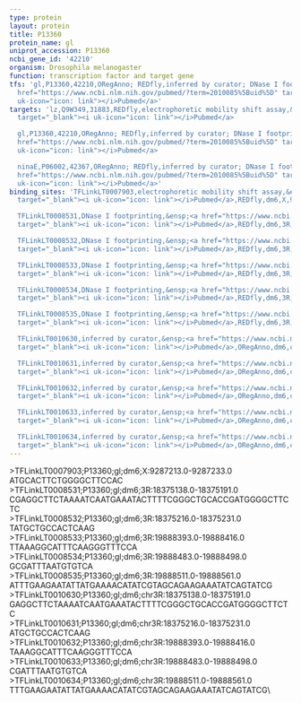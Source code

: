 ```yaml
---
type: protein
layout: protein
title: P13360
protein_name: gl
uniprot_accession: P13360
ncbi_gene_id: '42210'
organism: Drosophila melanogaster
function: transcription factor and target gene
tfs: 'gl,P13360,42210,ORegAnno; REDfly,inferred by curator; DNase I footprinting,&ensp;<a
  href="https://www.ncbi.nlm.nih.gov/pubmed/?term=2010085%5Buid%5D" target="_blank"><i
  uk-icon="icon: link"></i>Pubmed</a>'
targets: 'lz,Q9W349,31883,REDfly,electrophoretic mobility shift assay,&ensp;<a href="https://www.ncbi.nlm.nih.gov/pubmed/?term=14597205%5Buid%5D"
  target="_blank"><i uk-icon="icon: link"></i>Pubmed</a>

  gl,P13360,42210,ORegAnno; REDfly,inferred by curator; DNase I footprinting,&ensp;<a
  href="https://www.ncbi.nlm.nih.gov/pubmed/?term=2010085%5Buid%5D" target="_blank"><i
  uk-icon="icon: link"></i>Pubmed</a>

  ninaE,P06002,42367,ORegAnno; REDfly,inferred by curator; DNase I footprinting,&ensp;<a
  href="https://www.ncbi.nlm.nih.gov/pubmed/?term=2010085%5Buid%5D" target="_blank"><i
  uk-icon="icon: link"></i>Pubmed</a>'
binding_sites: 'TFLinkLT0007903,electrophoretic mobility shift assay,&ensp;<a href="https://www.ncbi.nlm.nih.gov/pubmed/?term=14597205%5Buid%5D"
  target="_blank"><i uk-icon="icon: link"></i>Pubmed</a>,REDfly,dm6,X,9287213,9287233,-

  TFLinkLT0008531,DNase I footprinting,&ensp;<a href="https://www.ncbi.nlm.nih.gov/pubmed/?term=2010085%5Buid%5D"
  target="_blank"><i uk-icon="icon: link"></i>Pubmed</a>,REDfly,dm6,3R,18375138,18375191,-

  TFLinkLT0008532,DNase I footprinting,&ensp;<a href="https://www.ncbi.nlm.nih.gov/pubmed/?term=2010085%5Buid%5D"
  target="_blank"><i uk-icon="icon: link"></i>Pubmed</a>,REDfly,dm6,3R,18375216,18375231,-

  TFLinkLT0008533,DNase I footprinting,&ensp;<a href="https://www.ncbi.nlm.nih.gov/pubmed/?term=2010085%5Buid%5D"
  target="_blank"><i uk-icon="icon: link"></i>Pubmed</a>,REDfly,dm6,3R,19888393,19888416,-

  TFLinkLT0008534,DNase I footprinting,&ensp;<a href="https://www.ncbi.nlm.nih.gov/pubmed/?term=2010085%5Buid%5D"
  target="_blank"><i uk-icon="icon: link"></i>Pubmed</a>,REDfly,dm6,3R,19888483,19888498,-

  TFLinkLT0008535,DNase I footprinting,&ensp;<a href="https://www.ncbi.nlm.nih.gov/pubmed/?term=2010085%5Buid%5D"
  target="_blank"><i uk-icon="icon: link"></i>Pubmed</a>,REDfly,dm6,3R,19888511,19888561,-

  TFLinkLT0010630,inferred by curator,&ensp;<a href="https://www.ncbi.nlm.nih.gov/pubmed/?term=2010085%5Buid%5D"
  target="_blank"><i uk-icon="icon: link"></i>Pubmed</a>,ORegAnno,dm6,chr3R,18375138,18375191,+

  TFLinkLT0010631,inferred by curator,&ensp;<a href="https://www.ncbi.nlm.nih.gov/pubmed/?term=2010085%5Buid%5D"
  target="_blank"><i uk-icon="icon: link"></i>Pubmed</a>,ORegAnno,dm6,chr3R,18375216,18375231,+

  TFLinkLT0010632,inferred by curator,&ensp;<a href="https://www.ncbi.nlm.nih.gov/pubmed/?term=2010085%5Buid%5D"
  target="_blank"><i uk-icon="icon: link"></i>Pubmed</a>,ORegAnno,dm6,chr3R,19888393,19888416,+

  TFLinkLT0010633,inferred by curator,&ensp;<a href="https://www.ncbi.nlm.nih.gov/pubmed/?term=2010085%5Buid%5D"
  target="_blank"><i uk-icon="icon: link"></i>Pubmed</a>,ORegAnno,dm6,chr3R,19888483,19888498,+

  TFLinkLT0010634,inferred by curator,&ensp;<a href="https://www.ncbi.nlm.nih.gov/pubmed/?term=2010085%5Buid%5D"
  target="_blank"><i uk-icon="icon: link"></i>Pubmed</a>,ORegAnno,dm6,chr3R,19888511,19888561,+'
---
```

\>TFLinkLT0007903;P13360;gl;dm6;X:9287213.0-9287233.0\ATGCACTTCTGGGGCTTCCAC\\>TFLinkLT0008531;P13360;gl;dm6;3R:18375138.0-18375191.0\CGAGGCTTCTAAAATCAATGAAATACTTTTCGGGCTGCACCGATGGGGCTTCTC\\>TFLinkLT0008532;P13360;gl;dm6;3R:18375216.0-18375231.0\TATGCTGCCACTCAAG\\>TFLinkLT0008533;P13360;gl;dm6;3R:19888393.0-19888416.0\TTAAAGGCATTTCAAGGGTTTCCA\\>TFLinkLT0008534;P13360;gl;dm6;3R:19888483.0-19888498.0\GCGATTTAATGTGTCA\\>TFLinkLT0008535;P13360;gl;dm6;3R:19888511.0-19888561.0\ATTTGAAGAATATTATGAAAACATATCGTAGCAGAAGAAATATCAGTATCG\\>TFLinkLT0010630;P13360;gl;dm6;chr3R:18375138.0-18375191.0\GAGGCTTCTAAAATCAATGAAATACTTTTCGGGCTGCACCGATGGGGCTTCTC\\>TFLinkLT0010631;P13360;gl;dm6;chr3R:18375216.0-18375231.0\ATGCTGCCACTCAAG\\>TFLinkLT0010632;P13360;gl;dm6;chr3R:19888393.0-19888416.0\TAAAGGCATTTCAAGGGTTTCCA\\>TFLinkLT0010633;P13360;gl;dm6;chr3R:19888483.0-19888498.0\CGATTTAATGTGTCA\\>TFLinkLT0010634;P13360;gl;dm6;chr3R:19888511.0-19888561.0\TTTGAAGAATATTATGAAAACATATCGTAGCAGAAGAAATATCAGTATCG\